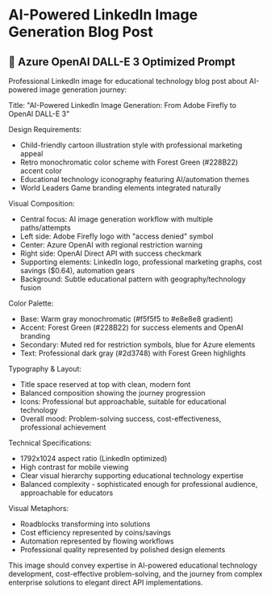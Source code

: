 # AI-Powered LinkedIn Image Generation Blog Post

## 📝 Azure OpenAI DALL-E 3 Optimized Prompt

Professional LinkedIn image for educational technology blog post about AI-powered image generation journey:

Title: "AI-Powered LinkedIn Image Generation: From Adobe Firefly to OpenAI DALL-E 3"

Design Requirements:

- Child-friendly cartoon illustration style with professional marketing appeal
- Retro monochromatic color scheme with Forest Green (#228B22) accent color
- Educational technology iconography featuring AI/automation themes
- World Leaders Game branding elements integrated naturally

Visual Composition:

- Central focus: AI image generation workflow with multiple paths/attempts
- Left side: Adobe Firefly logo with "access denied" symbol
- Center: Azure OpenAI with regional restriction warning
- Right side: OpenAI Direct API with success checkmark
- Supporting elements: LinkedIn logo, professional marketing graphs, cost savings ($0.64), automation gears
- Background: Subtle educational pattern with geography/technology fusion

Color Palette:

- Base: Warm gray monochromatic (#f5f5f5 to #e8e8e8 gradient)
- Accent: Forest Green (#228B22) for success elements and OpenAI branding
- Secondary: Muted red for restriction symbols, blue for Azure elements
- Text: Professional dark gray (#2d3748) with Forest Green highlights

Typography & Layout:

- Title space reserved at top with clean, modern font
- Balanced composition showing the journey progression
- Icons: Professional but approachable, suitable for educational technology
- Overall mood: Problem-solving success, cost-effectiveness, professional achievement

Technical Specifications:

- 1792x1024 aspect ratio (LinkedIn optimized)
- High contrast for mobile viewing
- Clear visual hierarchy supporting educational technology expertise
- Balanced complexity - sophisticated enough for professional audience, approachable for educators

Visual Metaphors:

- Roadblocks transforming into solutions
- Cost efficiency represented by coins/savings
- Automation represented by flowing workflows
- Professional quality represented by polished design elements

This image should convey expertise in AI-powered educational technology development, cost-effective problem-solving, and the journey from complex enterprise solutions to elegant direct API implementations.

